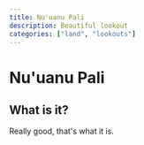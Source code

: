 ```yaml
---
title: Nu'uanu Pali
description: Beautiful lookout
categories: ["land", "lookouts"]
---
```


# Nu'uanu Pali

## What is it?

Really good, that's what it is.